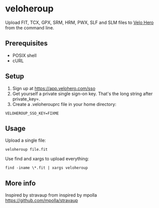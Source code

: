 # veloheroup
Upload FIT, TCX, GPX, SRM, HRM, PWX, SLF and SLM files to [Velo Hero](http://www.velohero.com/) from the command line.

## Prerequisites
* POSIX shell
* cURL

## Setup
1. Sign up at https://app.velohero.com/sso
2. Get yourself a private single sign-on key. That's the long string after private_key=.
3. Create a .veloherouprc file in your home directory:
~~~
VELOHEROUP_SSO_KEY=FIXME
~~~

## Usage
Upload a single file:

    veloheroup file.fit

Use find and xargs to upload everything:

    find -iname \*.fit | xargs veloheroup

## More info

Inspired by stravaup from inspired by mpolla https://github.com/mpolla/stravaup
